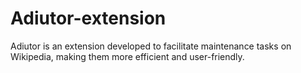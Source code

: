 # Adiutor-extension
Adiutor is an extension developed to facilitate maintenance tasks on Wikipedia, making them more efficient and user-friendly.
